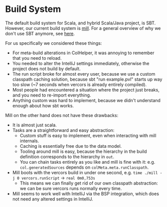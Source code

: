 # Build System

The default build system for Scala, and hybrid Scala/Java project, is SBT. However, our current build system is [mill](https://mill-build.com/). For a general overview of why we don't use SBT anymore, see [here](http://www.lihaoyi.com/post/SowhatswrongwithSBT.html). 

For us specifically we considered these things:

- For meta-build alterations in ColHelper, it was annoying to remember that you need to reload.
- You needed to alter the IntelliJ settings immediately, otherwise the project does not build by default.
- The run script broke for almost every user, because we use a custom classpath caching solution, because sbt "run example.pvl" starts up way too slow (~7 seconds when vercors is already entirely compiled).
- Most people had encountered a situation where the project just breaks, and you need to re-import everything.
- Anything custom was hard to implement, because we didn't understand enough about how sbt works.

Mill on the other hand does not have these drawbacks:

- It is almost just scala.
- Tasks are a straightforward and easy abstraction:
	- Custom stuff is easy to implement, even when interacting with mill internals.
	- Caching is essentially free due to the data model.
	- Tooling around mill is easy, because the hierarchy in the build definition corresponds to the hierarchy in `out`.
	- You can chain tasks entirely as you like and mill is fine with it: e.g. `col.generatedSources` depends on `colMeta.meta.runClasspath`.
- Mill boots with the vercors build in under one second, e.g. `time ./mill -j 0 vercors.runScript` -> `real 0m0,753s`
	- This means we can finally get rid of our own classpath abstraction: we can be sure vercors runs normally every time.
- Mill seems to work well with IntelliJ via the BSP integration, which does not need any altered settings in IntelliJ.